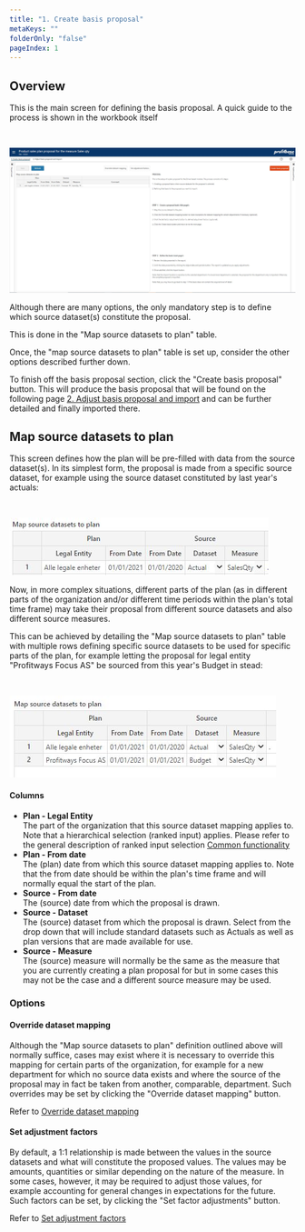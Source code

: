 ```yaml
---
title: "1. Create basis proposal"
metaKeys: ""
folderOnly: "false"
pageIndex: 1
---
```



## Overview

This is the main screen for defining the basis proposal. A quick guide to the process is shown in the workbook itself

<br/>

![](img/driver-based-proposal-create-basis.JPG)

Although there are many options, the only mandatory step is to define which source dataset(s) constitute the proposal. 

This is done in the "Map source datasets to plan" table.

Once, the "map source datasets to plan" table is set up, consider the other options described further down.

To finish off the basis proposal section, click the "Create basis proposal" button. This will produce the basis proposal that will be found on the following page [2. Adjust basis proposal and import](/planner/workbooks/data-management/driver-based-plan-proposal/adjust-basis-proposal-and-import) and can be further detailed and finally imported there.

## Map source datasets to plan

This screen defines how the plan will be pre-filled with data from the source dataset(s). In its simplest form, the proposal is made from a specific source dataset, for example using the source dataset constituted by last year's actuals:

<br/>

![](img/driver-based-proposal-map-source-dataset.JPG)


Now, in more complex situations, different parts of the plan (as in different parts of the organization and/or different time periods within the plan's total time frame) may take their proposal from different source datasets and also different source measures.

This can be achieved by detailing the "Map source datasets to plan" table with multiple rows defining specific source datasets to be used for specific parts of the plan, for example letting the proposal for legal entity "Profitways Focus AS" be sourced from this year's Budget in stead: 

<br/>

![](img/driver-based-proposal-map-source-dataset2.JPG)


#### Columns

- **Plan - Legal Entity**<br/>
The part of the organization that this source dataset mapping applies to. Note that a hierarchical selection (ranked input) applies. Please refer to the general description of ranked input selection [Common functionality](/planner/getting-started/common-functionality) 
- **Plan - From date**<br/>
The (plan) date from which this source dataset mapping applies to. Note that the from date should be within the plan's time frame and will normally equal the start of the plan.
- **Source - From date**<br/>
The (source) date from which the proposal is drawn.
- **Source - Dataset**<br/>
The (source) dataset from which the proposal is drawn. Select from the drop down that will include standard datasets such as Actuals as well as plan versions that are made available for use. 
- **Source - Measure**<br/>
The (source) measure will normally be the same as the measure that you are currently creating a plan proposal for but in some cases this may not be the case and a different source measure may be used. 

### Options

#### Override dataset mapping

Although the "Map source datasets to plan" definition outlined above will normally suffice, cases may exist where it is necessary to override this mapping for certain parts of the organization, for example for a new department for which no source data exists and where the source of the proposal may in fact be taken from another, comparable, department. Such overrides may be set by clicking the "Override dataset mapping" button.

Refer to [Override dataset mapping](/planner/workbooks/data-management/driver-based-plan-proposal/override-dataset-selection)

#### Set adjustment factors

By default, a 1:1 relationship is made between the values in the source datasets and what will constitute the proposed values. The values may be amounts, quantities or similar depending on the nature of the measure. In some cases, however, it may be required to adjust those values, for example accounting for general changes in expectations for the future. Such factors can be set, by clicking the "Set factor adjustments" button.

Refer to [Set adjustment factors](/planner/workbooks/data-management/driver-based-plan-proposal/set-factor-adjustment)

